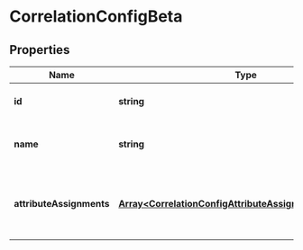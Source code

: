 # CorrelationConfigBeta

## Properties

Name | Type | Description | Notes
------------ | ------------- | ------------- | -------------
**id** | **string** | The ID of the correlation configuration. | [optional] [default to undefined]
**name** | **string** | The name of the correlation configuration. | [optional] [default to undefined]
**attributeAssignments** | [**Array&lt;CorrelationConfigAttributeAssignmentsInnerBeta&gt;**](CorrelationConfigAttributeAssignmentsInnerBeta.md) | The list of attribute assignments of the correlation configuration. | [optional] [default to undefined]

